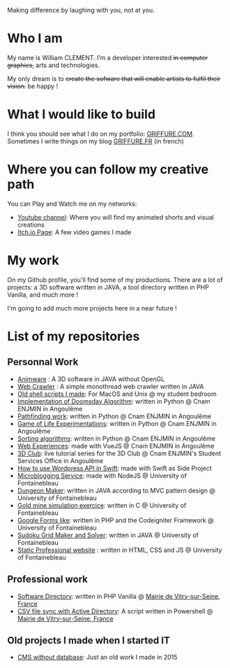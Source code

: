 Making difference by laughing with you, not at you.

# Who I am

My name is William CLEMENT. I’m a developer interested ~~in computer graphics,~~ arts and technologies.

My only dream is to ~~create the sofware that will enable artists to fulfil their vision.~~ be happy !

# What I would like to build

I think you should see what I do on my portfolio: [GRIFFURE.COM](https://www.griffure.com). Sometimes I write things on my blog [GRIFFURE.FR](https://www.griffure.fr) (in french) 

# Where you can follow my creative path

You can Play and Watch me on my networks:

- [Youtube channel](https://www.youtube.com/channel/UCsQ1rKSCteahhHwCLJQbptA): Where you will find my animated shorts and visual creations
- [Itch.io Page](https://griffure.itch.io/): A few video games I made

# My work

On my Github profile, you'll find some of my productions. There are a lot of projects: a 3D software written in JAVA, a tool directory written in PHP Vanilla, and much more ! 

I'm going to add much more projects here in a near future !

# List of my repositories

## Personnal Work 

- [Animware](https://github.com/Williamarnoclement/Animware) : A 3D software in JAVA without OpenGL
- [Web Crawler](https://github.com/Williamarnoclement/Crawler) : A simple monothread web crawler written in JAVA
- [Old shell scripts I made](https://github.com/Williamarnoclement/old_shell_scripts): For MacOS and Unix @ my student bedroom
- [Implementation of Doomsday Algorithm](https://github.com/Williamarnoclement/tp-doomsday-rule): written in Python @ Cnam ENJMIN in Angoulême
- [Pathfinding work](https://github.com/Williamarnoclement/tp-plus-court-chemin): written in Python @ Cnam ENJMIN in Angoulême
- [Game of Life Experimentations](https://github.com/Williamarnoclement/tp-game-of-life): written in Python @ Cnam ENJMIN in Angoulême
- [Sorting algorithms](https://github.com/Williamarnoclement/tp-algo-tri): written in Python @ Cnam ENJMIN in Angoulême
- [Web Experiences](https://github.com/Williamarnoclement/ChristmasForce): made with VueJS @ Cnam ENJMIN in Angoulême
- [3D Club](https://github.com/Williamarnoclement/Club_3D_Cnam_ENJMIN): live tutorial series for the 3D Club @ Cnam ENJMIN's Student Services Office in Angoulême
- [How to use Wordpress API in Swift](https://github.com/Williamarnoclement/Use_Wordpress_API_in_Swift): made with Swift as Side Project
- [Microblogging Service](https://github.com/Williamarnoclement/Application_web_Microblogging): made with NodeJS @ University of Fontainebleau
- [Dungeon Maker](https://github.com/Williamarnoclement/Dungeon_Maker): written in JAVA according to MVC pattern design @ University of Fontainebleau
- [Gold mine simulation exercice](https://github.com/Williamarnoclement/Mine_d_or): written in C @ University of Fontainebleau
- [Google Forms like](https://github.com/Williamarnoclement/QuizzMe): written in PHP and the Codeigniter Framework @ University of Fontainebleau
- [Sudoku Grid Maker and Solver](https://github.com/Williamarnoclement/Sudoku): written in JAVA @ University of Fontainebleau
- [Static Professional website](https://github.com/Williamarnoclement/Site-Internet-Professionnel) : written in HTML, CSS and JS @ University of Fontainebleau

## Professional work

- [Software Directory](https://github.com/Williamarnoclement/Apperture): written in PHP Vanilla @ [Mairie de Vitry-sur-Seine, France](https://www.vitry94.fr)
- [CSV file sync with Active Directory](https://github.com/Williamarnoclement/PowerSynchro): A script written in Powershell @ [Mairie de Vitry-sur-Seine, France](https://www.vitry94.fr)


## Old projects I made when I started IT

- [CMS without database](https://github.com/Williamarnoclement/Simple-CMS-Without-DB): Just an old work I made in 2015
